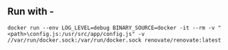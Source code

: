 ## Run with -

`docker run --env LOG_LEVEL=debug BINARY_SOURCE=docker -it --rm -v "<path>\config.js:/usr/src/app/config.js" -v //var/run/docker.sock:/var/run/docker.sock renovate/renovate:latest`
